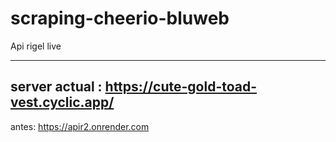 # scraping-cheerio-bluweb

Api rigel live



---

server actual :
https://cute-gold-toad-vest.cyclic.app/
---
antes:
https://apir2.onrender.com
